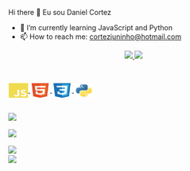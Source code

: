 Hi there 👋 Eu sou Daniel Cortez

- 🌱 I’m currently learning JavaScript and Python
- 📫 How to reach me: cortezjuninho@hotmail.com

<div align="center">
  <a href="https://github.com/Corttezz">
  <img height="180em" src="https://github-readme-stats.vercel.app/api?username=corttezz&show_icons=true&theme=vue&include_all_commits=true&count_private=true"/>
  <img height="180em" src="https://github-readme-stats.vercel.app/api/top-langs/?username=corttezz&layout=compact&langs_count=7&theme=vue"/>
</div>

##

<div style="display: inline_block"><br>
  <img align="center" alt="cortez-Js" height="30" width="40" src="https://raw.githubusercontent.com/devicons/devicon/master/icons/javascript/javascript-plain.svg">
 
  <img align="center" alt="cortez-HTML" height="30" width="40" src="https://raw.githubusercontent.com/devicons/devicon/master/icons/html5/html5-original.svg">
  
  <img align="center" alt="cortez-CSS" height="30" width="40" src="https://raw.githubusercontent.com/devicons/devicon/master/icons/css3/css3-original.svg">
  
  <img align="center" alt="cortez-Python" height="30" width="40" src="https://raw.githubusercontent.com/devicons/devicon/master/icons/python/python-original.svg">  
</div>

##

<div>

  <a href="https://www.instagram.com/cortez___daniel/" target="_blank"><img src="https://img.shields.io/badge/-Instagram-%23E4405F?style=for-the-badge&logo=instagram&logoColor=white" target="_blank"></a><br>
 	
 <a href="https://discordapp.com/users/cortez#4386" target="_blank"><img src="https://img.shields.io/badge/Discord-7289DA?style=for-the-badge&logo=discord&logoColor=white" target="_blank"></a> <br>
 
  <a href = "mailto:cortezjuninho@hotmail.com"><img src="https://img.shields.io/badge/-Gmail-%23333?style=for-the-badge&logo=gmail&logoColor=white" target="_blank"></a><br>
  <a href="https://www.linkedin.com/in/daniel-cortez-borges-j%C3%BAnior-4b5b61243/"><img src="https://img.shields.io/badge/-LinkedIn-%230077B5?style=for-the-badge&logo=linkedin&logoColor=white" target="_blank"></a> 

</div>

